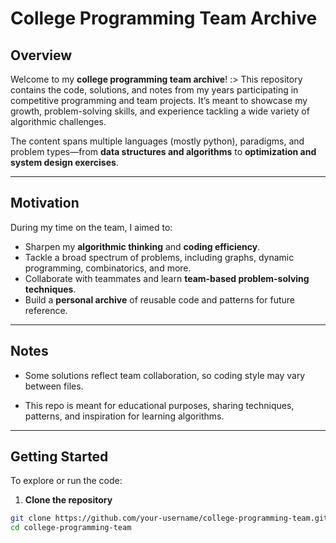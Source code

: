 # College Programming Team Archive

## Overview
Welcome to my **college programming team archive**! :>
This repository contains the code, solutions, and notes from my years participating in competitive programming and team projects. It’s meant to showcase my growth, problem-solving skills, and experience tackling a wide variety of algorithmic challenges.

The content spans multiple languages (mostly python), paradigms, and problem types—from **data structures and algorithms** to **optimization and system design exercises**.

---

## Motivation
During my time on the team, I aimed to:  
- Sharpen my **algorithmic thinking** and **coding efficiency**.  
- Tackle a broad spectrum of problems, including graphs, dynamic programming, combinatorics, and more.  
- Collaborate with teammates and learn **team-based problem-solving techniques**.  
- Build a **personal archive** of reusable code and patterns for future reference.  

---

## Notes
- Some solutions reflect team collaboration, so coding style may vary between files.

- This repo is meant for educational purposes, sharing techniques, patterns, and inspiration for learning algorithms.

---

## Getting Started
To explore or run the code:

1. **Clone the repository**
```bash
git clone https://github.com/your-username/college-programming-team.git
cd college-programming-team



